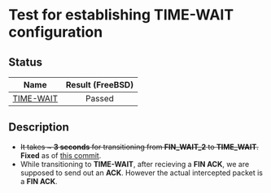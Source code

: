 # Test for establishing TIME-WAIT configuration

## Status
|              Name               |  Result (FreeBSD)  |
|:-------------------------------:|:------------------:|
[TIME-WAIT](time-wait.pkt)        | Passed

## Description
* ~~It takes ~ **3 seconds** for transitioning from **FIN_WAIT_2** to **TIME_WAIT**.~~ **Fixed** as of [this commit](https://github.com/shivrai/TCP-IP-Regression-TestSuite/commit/f6c5d3ad6b94427d37bd99802599bfa18ceed67c).
* While transitioning to **TIME-WAIT**, after recieving a **FIN ACK**, we are supposed to send out an **ACK**. However the actual intercepted packet is a **FIN ACK**.
